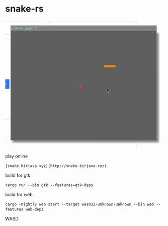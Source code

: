 # snake-rs

<div align="center">
    <img src="static/snake-gtk.gif" alt="snake-gtk">
</div>

play online

    [snake.kirjava.xyz](http://snake.kirjava.xyz)

build for gtk

```shell
cargo run --bin gtk --features=gtk-deps
```

build for web

```shell
cargo +nightly web start --target wasm32-unknown-unknown --bin web --features web-deps
```

WASD
